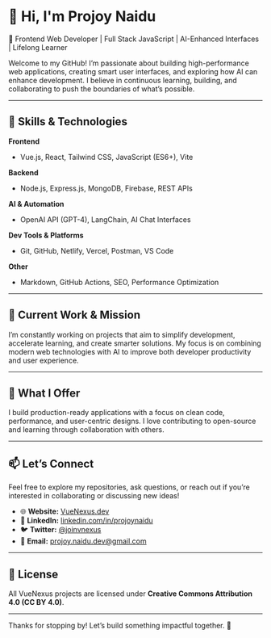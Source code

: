 # 👋 Hi, I'm Projoy Naidu  
🚀 Frontend Web Developer | Full Stack JavaScript | AI-Enhanced Interfaces | Lifelong Learner

Welcome to my GitHub! I’m passionate about building high-performance web applications, creating smart user interfaces, and exploring how AI can enhance development. I believe in continuous learning, building, and collaborating to push the boundaries of what’s possible.

---

## 🔧 Skills & Technologies

**Frontend**  
- Vue.js, React, Tailwind CSS, JavaScript (ES6+), Vite

**Backend**  
- Node.js, Express.js, MongoDB, Firebase, REST APIs

**AI & Automation**  
- OpenAI API (GPT-4), LangChain, AI Chat Interfaces

**Dev Tools & Platforms**  
- Git, GitHub, Netlify, Vercel, Postman, VS Code

**Other**  
- Markdown, GitHub Actions, SEO, Performance Optimization

---

## 🌱 Current Work & Mission

I’m constantly working on projects that aim to simplify development, accelerate learning, and create smarter solutions. My focus is on combining modern web technologies with AI to improve both developer productivity and user experience.

---

## 🚀 What I Offer

I build production-ready applications with a focus on clean code, performance, and user-centric designs. I love contributing to open-source and learning through collaboration with others.

---

## 📫 Let’s Connect

Feel free to explore my repositories, ask questions, or reach out if you’re interested in collaborating or discussing new ideas!

- 🌐 **Website:** [VueNexus.dev](https://vuenexus.dev/)
- 💬 **LinkedIn:** [linkedin.com/in/projoynaidu](https://linkedin.com/in/projoynaidu)
- 🐦 **Twitter:** [@joinvnexus](https://twitter.com/joinvnexus)
- 📩 **Email:** [projoy.naidu.dev@gmail.com](mailto:projoy.naidu.dev@gmail.com)

---

## 📄 License

All VueNexus projects are licensed under **Creative Commons Attribution 4.0 (CC BY 4.0)**.

---

Thanks for stopping by! Let’s build something impactful together. 🚀
